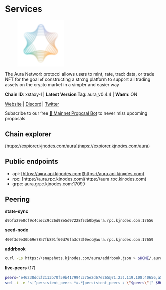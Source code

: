 # Services

<figure><img src="https://raw.githubusercontent.com/kj89/cosmos-images/main/logos/aura.png" width="150" alt=""><figcaption></figcaption></figure>

The Aura Network protocol allows users to mint, rate, track data,  or trade NFT for the goal of constructing a strong platform to  support all trading assets on the crypto market in a simpler and easier way

**Chain ID**: xstaxy-1 | **Latest Version Tag**: aura_v0.4.4 | **Wasm**: ON

[Website](https://aura.network) | [Discord](https://discord.gg/hpvF5QcWRf) | [Twitter](https://twitter.com/AuraNetworkHQ)



Subscribe to our free [🤖 Mainnet Proposal Bot](https://t.me/kjnodes_proposal_bot) to never miss upcoming proposals


## Chain explorer
[https://explorer.kjnodes.com/aura](https://explorer.kjnodes.com/aura)

## Public endpoints

* api: [https://aura.api.kjnodes.com](https://aura.api.kjnodes.com)
* rpc: [https://aura.rpc.kjnodes.com](https://aura.rpc.kjnodes.com)
* grpc: aura.grpc.kjnodes.com:17090

## Peering

**state-sync**

```text
d9bfa29e0cf9c4ce0cc9c26d98e5d97228f93b0b@aura.rpc.kjnodes.com:17656
```

**seed-node**

```text
400f3d9e30b69e78a7fb891f60d76fa3c73f0ecc@aura.rpc.kjnodes.com:17659
```

**addrbook**
```bash
curl -Ls https://snapshots.kjnodes.com/aura/addrbook.json > $HOME/.aura/config/addrbook.json
```

**live-peers** (17)
```bash
peers="e46238ddcf2113b70f59b417994c375e2d67e265@71.236.119.108:40656,a58b4dec687b60ba05cf9a3e4cd1181b09c0661f@65.109.93.152:34656,ed15ae05f17dd4e672eec0a96c38364d063b68dc@65.108.6.45:60756,edbd221ceecf4e0234fb60d617a025c6b0e56bf0@178.250.154.15:36656,a1f949c765bfc493ddd2e0e8477170bcc3b86a57@194.163.179.176:16656,0179528068da0dfaf61005cf5aa28793ca42b129@85.25.74.163:26656,dc9c2ab4055a2ef8ddca435e9d8c120969562f98@194.247.13.139:26656,d9bfa29e0cf9c4ce0cc9c26d98e5d97228f93b0b@65.109.88.38:17656,7885a9e940b45b9a2183488ca3a901b043b6ed67@144.76.40.53:21756,a19b89ebbf7331f435b8ef100ce501d2377922ea@209.126.116.182:26656,71bb73be4f030e47b813350ee32076ee43c67c27@134.209.111.108:26656,abb367c73ef28fc90f5071e1258a23c0e5be17cd@103.107.183.89:26656,fc3357ab9ebd2e9530177848187e870b7404ed8e@185.246.84.196:21656,3e7ef25f1c9829351936884618659167400eb0f1@142.132.149.171:26656,dd6474ec049a264abd25248f0fd9178058331fe0@54.179.159.96:26656,41caa4106f68977e3a5123e56f57934a2d34a1c1@95.214.53.215:26966,a60a9f3400cb978b313ad5a47d59f6c518ef2a04@3.135.201.61:26656"
sed -i -e "s|^persistent_peers *=.*|persistent_peers = \"$peers\"|" $HOME/.aura/config/config.toml
```
